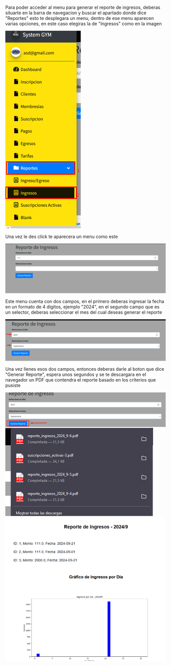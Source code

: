 Para poder acceder al menu para generar el reporte de ingresos, deberas situarte en la barra de navegacion y buscar el apartado donde dice "Reportes" esto te desplegara un menu, dentro de ese menu aparecen varias opciones, en este caso elegiras la de "Ingresos" como en la imagen

![ri1](images/ri_1.png)

Una vez le des click te aparecera un menu como este

![ri1](images/ri_2.png)

Este menu cuenta con dos campos, en el primero deberas ingresar la fecha en un formato de 4 digitos, ejemplo "2024", 
en el segundo campo que es un selector, deberas seleccionar el mes del cual deseas generar el reporte

![ri1](images/ri_3.png)

Una vez llenes esos dos campos, entonces deberas darle al boton que dice "Generar Reporte", espera unos segundos y se te descargara en el navegador un PDF que contendra el reporte basado en los criterios que pusiste

![ri1](images/ri_4.png)
![ri1](images/ri_5.png)
![ri1](images/ri_6.png)

